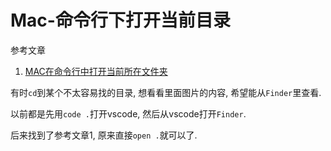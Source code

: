 # Mac-命令行下打开当前目录

参考文章

1. [MAC在命令行中打开当前所在文件夹](https://www.jianshu.com/p/301afbace8e6)

有时`cd`到某个不太容易找的目录, 想看看里面图片的内容, 希望能从`Finder`里查看.

以前都是先用`code .`打开vscode, 然后从vscode打开`Finder`.

后来找到了参考文章1, 原来直接`open .`就可以了.
